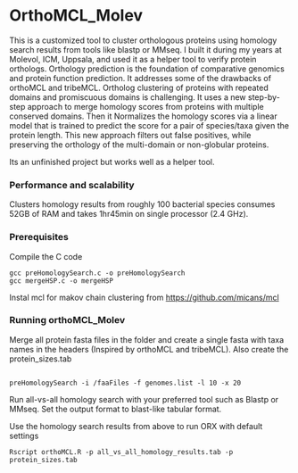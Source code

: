 # OrthoMCL_Molev
This is a customized tool to cluster orthologous proteins using homology search results from tools like blastp or MMseq. I built it during my years at Molevol, ICM, Uppsala, and used it as a helper tool to verify protein orthologs. Orthology prediction is the foundation of comparative genomics and protein function prediction. It addresses some of the drawbacks of orthoMCL and tribeMCL. Ortholog clustering of proteins with repeated domains and promiscuous domains is challenging. It uses a new step-by-step approach to merge homology scores from proteins with multiple conserved domains. Then it Normalizes the homology scores via a linear model that is trained to predict the score for a pair of species/taxa given the protein length. This new approach filters out false positives, while preserving the orthology of the multi-domain or non-globular proteins.

Its an unfinished project but works well as a helper tool.

### Performance and scalability
Clusters homology results from roughly 100 bacterial species consumes 52GB of RAM and takes 1hr45min on single processor (2.4 GHz). 

### Prerequisites

Compile the C code 

```
gcc preHomologySearch.c -o preHomologySearch
gcc mergeHSP.c -o mergeHSP
```

Instal mcl for makov chain clustering from https://github.com/micans/mcl

### Running orthoMCL_Molev

Merge all protein fasta files in the <faaFiles> folder and create a single fasta with taxa names in the headers (Inspired by orthoMCL and tribeMCL). Also create the protein_sizes.tab 
```

preHomologySearch -i /faaFiles -f genomes.list -l 10 -x 20
```

Run all-vs-all homology search with your preferred tool such as Blastp or MMseq. Set the output format to blast-like tabular format.

Use the homology search results from above to run ORX with default settings

```
Rscript orthoMCL.R -p all_vs_all_homology_results.tab -p protein_sizes.tab
```
